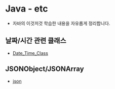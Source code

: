 # Java - etc
* 자바의 이것저것 학습한 내용을 자유롭게 정리합니다.

## 날짜/시간 관련 클래스
* [Date_Time_Class](https://github.com/keonmon/TIL/blob/main/Java/etc/Date_Time_Class.md)

## JSONObject/JSONArray
* [json](https://github.com/keonmon/TIL/blob/main/Java/etc/Json.md)
